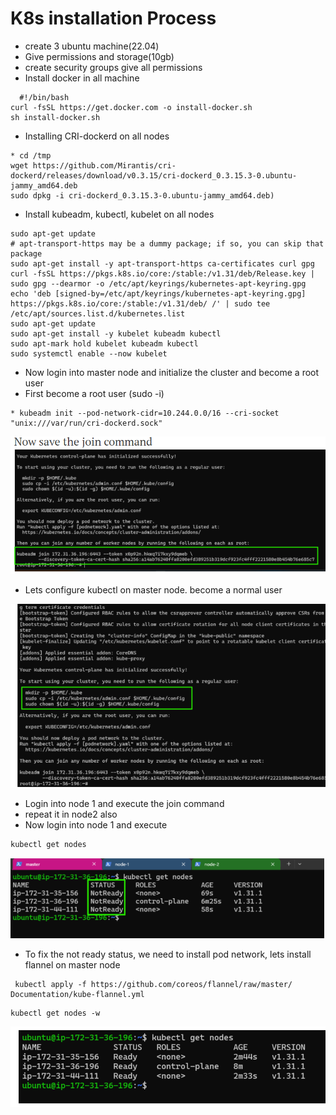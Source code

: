 # K8s installation Process

* create 3 ubuntu machine(22.04)
* Give permissions and storage(10gb)
* create security groups give all permissions
* Install docker in all machine
```
  #!/bin/bash
curl -fsSL https://get.docker.com -o install-docker.sh
sh install-docker.sh
```
* Installing CRI-dockerd on all nodes
```
* cd /tmp
wget https://github.com/Mirantis/cri-dockerd/releases/download/v0.3.15/cri-dockerd_0.3.15.3-0.ubuntu-jammy_amd64.deb
sudo dpkg -i cri-dockerd_0.3.15.3-0.ubuntu-jammy_amd64.deb)
```
* Install kubeadm, kubectl, kubelet on all nodes 
```
sudo apt-get update
# apt-transport-https may be a dummy package; if so, you can skip that package
sudo apt-get install -y apt-transport-https ca-certificates curl gpg
curl -fsSL https://pkgs.k8s.io/core:/stable:/v1.31/deb/Release.key | sudo gpg --dearmor -o /etc/apt/keyrings/kubernetes-apt-keyring.gpg
echo 'deb [signed-by=/etc/apt/keyrings/kubernetes-apt-keyring.gpg] https://pkgs.k8s.io/core:/stable:/v1.31/deb/ /' | sudo tee /etc/apt/sources.list.d/kubernetes.list
sudo apt-get update
sudo apt-get install -y kubelet kubeadm kubectl
sudo apt-mark hold kubelet kubeadm kubectl
sudo systemctl enable --now kubelet
```
* Now login into master node and initialize the cluster and become a root user
* First become a root user (sudo -i)
```
* kubeadm init --pod-network-cidr=10.244.0.0/16 --cri-socket "unix:///var/run/cri-dockerd.sock"
```

![preview](images/2.png)

* Lets configure kubectl on master node. become a normal user

![priveiw](images/3.png)

* Login into node 1 and execute the join command
* repeat it in node2 also
* Now login into node 1 and execute 


```
kubectl get nodes
```

![preview](images/4.png)

* To fix the not ready status, we need to install pod network, lets install flannel on master node
 

 ```
  kubectl apply -f https://github.com/coreos/flannel/raw/master/  Documentation/kube-flannel.yml
```
```
kubectl get nodes -w
```

![preview](image-1.png)


